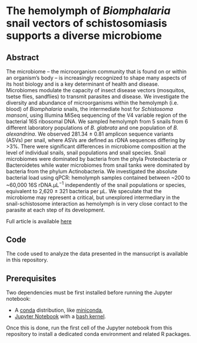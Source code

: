 # The hemolymph of *Biomphalaria* snail vectors of schistosomiasis supports a diverse microbiome

## Abstract
The microbiome – the microorganism community that is found on or within an organism’s body – is increasingly recognized to shape many aspects of its host biology and is a key determinant of health and disease. Microbiomes modulate the capacity of insect disease vectors (mosquitos, tsetse flies, sandflies) to transmit parasites and disease. We investigate the diversity and abundance of microorganisms within the hemolymph (i.e. blood) of *Biomphalaria* snails, the intermediate host for *Schistosoma mansoni*, using Illumina MiSeq sequencing of the V4 variable region of the bacterial 16S ribosomal DNA. We sampled hemolymph from 5 snails from 6 different laboratory populations of *B. glabrata* and one population of *B. alexandrina*. We observed 281.34 ± 0.81 amplicon sequence variants (ASVs) per snail, where ASVs are defined as rDNA sequences differing by >3%. There were significant differences in microbiome composition at the level of individual snails, snail populations and snail species. Snail microbiomes were dominated by bacteria from the phyla Proteobacteria or Bacteroidetes while water microbiomes from snail tanks were dominated by bacteria from the phylum Actinobacteria. We investigated the absolute bacterial load using qPCR: hemolymph samples contained between ~200 to ~60,000 16S rDNA.µL$^{-1}$ independently of the snail populations or species, equivalent to 2,620 ± 321 bacteria per µL. We speculate that the microbiome may represent a critical, but unexplored intermediary in the snail-schistosome interaction as hemolymph is in very close contact to the parasite at each step of its development.

Full article is available [here](https://doi.org/XX)

## Code

The code used to analyze the data presented in the mansucript is available in this repository.

## Prerequisites

Two dependencies must be first installed before running the Jupyter notebook:
* A [conda](https://docs.conda.io/en/latest/) distribution, like [miniconda](https://docs.conda.io/en/latest/miniconda.html),
* [Jupyter Notebook](https://jupyter.readthedocs.io/en/latest/install.html) with a [bash kernel](https://github.com/takluyver/bash_kernel).

Once this is done, run the first cell of the Jupyter notebook from this repository to install a dedicated conda environment and related R packages.
